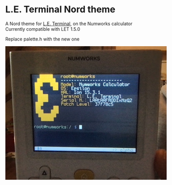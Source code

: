 # L.E. Terminal Nord theme
A Nord theme for [L.E. Terminal](https://github.com/CacahueteSansSel/leterminal), on the Numworks calculator  
Currently compatible with LET 1.5.0

Replace palette.h with the new one

![image not loaded](screenshot.jpg "yay")
